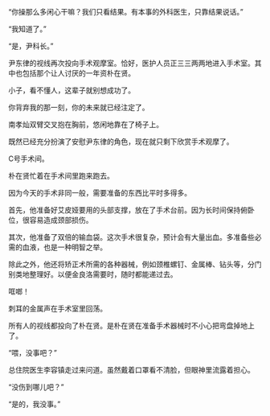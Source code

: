 “你操那么多闲心干嘛？我们只看结果。有本事的外科医生，只靠结果说话。”

“我知道了。”

“是，尹科长。”

尹东律的视线再次投向手术观摩室。恰好，医护人员正三三两两地进入手术室。其中也包括那个让人讨厌的一年资朴在贤。

小子，看不懂人，这辈子就别想成功了。

你背弃我的那一刻，你的未来就已经注定了。

南孝灿双臂交叉抱在胸前，悠闲地靠在了椅子上。

既然已经充分扮演了安慰尹东律的角色，现在就只剩下欣赏手术观摩了。

C号手术间。

朴在贤忙着在手术间里跑来跑去。

因为今天的手术非同一般，需要准备的东西比平时多得多。

首先，他准备好艾皮娅要用的头部支撑，放在了手术台前。因为长时间保持俯卧位，很容易造成颈部损伤。

其次，他准备了双倍的输血袋。这次手术很复杂，预计会有大量出血。多准备些必需的血液，也是一种明智之举。

除此之外，他还将矫正术所需的各种器械，例如颈椎螺钉、金属棒、钻头等，分门别类地整理好。以便金良洛需要时，随时都能递过去。

哐啷！

刺耳的金属声在手术室里回荡。

所有人的视线都投向了朴在贤。是朴在贤在准备手术器械时不小心把弯盘掉地上了。

“喂，没事吧？”

总住院医生李容镇走过来问道。虽然戴着口罩看不清脸，但眼神里流露着担心。

“没伤到哪儿吧？”

“是的，我没事。”